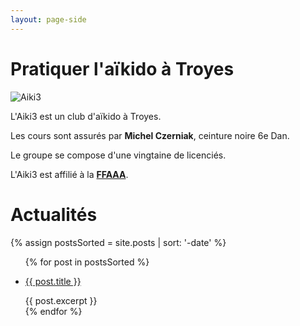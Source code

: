 ```yaml
---
layout: page-side
---
```

<div class="side-image">
  <div class="side-image__header">
    <h1>Pratiquer l'aïkido à Troyes</h1>
  </div>
  <div class="side-image__image">
    <img src="{{'/assets/logo_aiki3_complete.png' | relative_url}}" alt="Aiki3" title="Aiki3" />
  </div>
  <div class="side-image__content">
    <p>L'Aiki3 est un club d'aïkido à Troyes.</p>
    <p>Les cours sont assurés par <strong>Michel Czerniak</strong>, ceinture noire 6e Dan.</p>
    <p>Le groupe se compose d'une vingtaine de licenciés.</p>
    <p>L'Aiki3 est affilié à la <a href="http://www.aikido.com.fr" target="_blank"><strong>FFAAA</strong></a>.</p>
  </div>
</div>

# Actualités

{% assign postsSorted = site.posts | sort: '-date' %}
<ul>
  {% for post in postsSorted %}
    <li>
      <p>
        <a href="{{post.url | relative_url}}">{{ post.title }}</a>
      </p>
      {{ post.excerpt }}
    </li>
  {% endfor %}
</ul>
